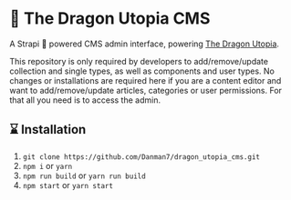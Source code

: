 # :dragon: The Dragon Utopia CMS

A Strapi :rocket: powered CMS admin interface, powering [The Dragon Utopia](https://dragon-utopia.netlify.app/).

This repository is only required by developers to add/remove/update collection and single types, as well as components and user types. No changes or installations are required here if you are a content editor and want to add/remove/update articles, categories or user permissions. For that all you need is to access the admin.

## :hourglass: Installation

1. `git clone https://github.com/Danman7/dragon_utopia_cms.git`
2. `npm i` or `yarn`
3. `npm run build` or `yarn run build`
4. `npm start` or `yarn start`
